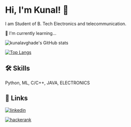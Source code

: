 
# Hi, I'm Kunal! 👋



I am Student of B. Tech Electronics and telecommunication.

🧠 I'm currently learning...

![kunalavghade's GitHub stats](https://github-readme-stats.vercel.app/api?username=kunalavghade&show_icons=true&theme=github_dark)


[![Top Langs](https://github-readme-stats.vercel.app/api/top-langs/?username=kunalavghade&layout=compact&theme=github_dark)](https://github.com/kunalavghade/github-readme-stats)

## 🛠 Skills
Python, ML, C/C++, JAVA, ELECTRONICS


## 🔗 Links

[![linkedin](https://img.shields.io/badge/linkedin-0A66C2?style=for-the-badge&logo=linkedin&logoColor=white)](https://www.linkedin.com/in/kunalavghade/)

[![hackerank](https://img.shields.io/badge/-Hackerrank-2EC866?style=for-the-badge&logo=HackerRank&logoColor=white)](https://www.hackerrank.com/kunalavghade77)

